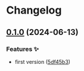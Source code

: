 # Changelog

## [0.1.0](https://github.com/hugomods/lorem-ipsum-generator/compare/lorem-ipsum-content-generator-v0.0.1...lorem-ipsum-content-generator-v0.1.0) (2024-06-13)


### Features ✨

* first version ([5df45b3](https://github.com/hugomods/lorem-ipsum-generator/commit/5df45b33f17ff7095c878e7c5b7590a6ed3ba4c9))

